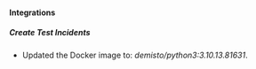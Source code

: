 #### Integrations
##### Create Test Incidents
- Updated the Docker image to: *demisto/python3:3.10.13.81631*.
